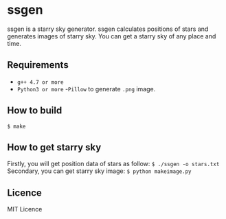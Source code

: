 # ssgen
ssgen is a starry sky generator.
ssgen calculates positions of stars and generates images of starry sky.
You can get a starry sky of any place and time.

## Requirements
- `g++ 4.7 or more`
- `Python3 or more`
  -`Pillow` to generate `.png` image.

## How to build
```$ make```

## How to get starry sky
Firstly, you will get position data of stars as follow:
```$ ./ssgen -o stars.txt```
Secondary, you can get starry sky image:
```$ python makeimage.py```

## Licence
MIT Licence
